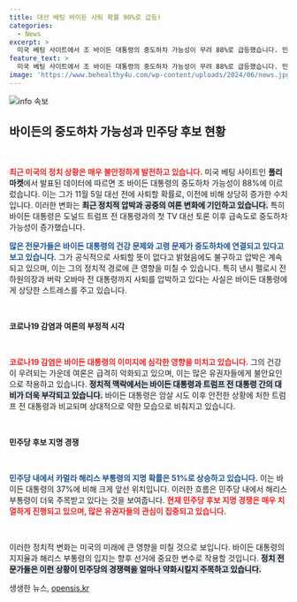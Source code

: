 ```yaml
---
title: 대선 베팅 바이든 사퇴 확률 90%로 급등!
categories:
  - News
excerpt: >
  미국 베팅 사이트에서 조 바이든 대통령의 중도하차 가능성이 무려 88%로 급등했습니다. 민주당 후보로 카멀라 해리스가 51%에 달하며, 바이든은 37%로 뒤처지고 있습니다. 정치권의 우려가 커지면서 이목이 집중되고 있습니다!
feature_text: >
  미국 베팅 사이트에서 조 바이든 대통령의 중도하차 가능성이 무려 88%로 급등했습니다. 민주당 후보로 카멀라 해리스가 51%에 달하며, 바이든은 37%로 뒤처지고 있습니다. 정치권의 우려가 커지면서 이목이 집중되고 있습니다!
image: 'https://www.behealthy4u.com/wp-content/uploads/2024/06/news.jpg'
---
```


<p><img src="https://www.behealthy4u.com/wp-content/uploads/2024/06/news.jpg" alt="info 속보" /></p>

<h2 data-ke-size="size26">바이든의 중도하차 가능성과 민주당 후보 현황</h2>

<p data-ke-size="size16">&nbsp;</p>

<p><b><span style="color: #ee2323;">최근 미국의 정치 상황은 매우 불안정하게 발전하고 있습니다.</span></b> 미국 베팅 사이트인 <b>폴리마켓</b>에서 발표된 데이터에 따르면 조 바이든 대통령의 중도하차 가능성이 88%에 이르렀습니다. 이는 그가 11월 5일 대선 전에 사퇴할 확률로, 이전에 비해 상당히 증가한 수치입니다. 이러한 변화는 <b><span style="background-color: #21538527;">최근 정치적 압박과 공중의 여론 변화에 기인하고 있습니다.</span></b> 특히 바이든 대통령은 도널드 트럼프 전 대통령과의 첫 TV 대선 토론 이후 급속도로 중도하차 가능성이 증가했습니다. </p>

<p><b><span style="color: #1a5490;">많은 전문가들은 바이든 대통령의 건강 문제와 고령 문제가 중도하차에 연결되고 있다고 보고 있습니다.</span></b> 그가 공식적으로 사퇴할 뜻이 없다고 밝혔음에도 불구하고 압박은 계속되고 있으며, 이는 그의 정치적 경로에 큰 영향을 미칠 수 있습니다. 특히 낸시 펠로시 전 하원의장과 버락 오바마 전 대통령까지 사퇴를 압박하고 있다는 사실은 바이든 대통령에게 상당한 스트레스를 주고 있습니다.</p>

<p data-ke-size="size16">&nbsp;</p>

<p><b>코로나19 감염과 여론의 부정적 시각</b></p>

<p data-ke-size="size16">&nbsp;</p>

<p><b><span style="color: #ee2323;">코로나19 감염은 바이든 대통령의 이미지에 심각한 영향을 미치고 있습니다.</span></b> 그의 건강이 우려되는 가운데 여론은 급격히 악화되고 있으며, 이는 많은 유권자들에게 불안요인으로 작용하고 있습니다. <b><span style="background-color: #21538527;">정치적 맥락에서는 바이든 대통령과 트럼프 전 대통령 간의 대비가 더욱 부각되고 있습니다.</span></b> 바이든 대통령은 암살 시도 이후 안전한 상황에 처한 트럼프 전 대통령과 비교되며 상대적으로 약한 모습으로 비춰지고 있습니다.</p>

<p data-ke-size="size16">&nbsp;</p>

<p><b>민주당 후보 지명 경쟁</b></p>

<p data-ke-size="size16">&nbsp;</p>

<p><b><span style="color: #1a5490;">민주당 내에서 카멀라 해리스 부통령의 지명 확률은 51%로 상승하고 있습니다.</span></b> 이는 바이든 대통령의 37%에 비해 크게 앞선 위치입니다. 이러한 흐름은 민주당 내에서 해리스 부통령이 더욱 주목받고 있다는 것을 보여줍니다. <b><span style="color: #ee2323;">현재 민주당 후보 지명 경쟁은 매우 치열하게 진행되고 있으며, 많은 유권자들의 관심이 집중되고 있습니다.</span></b></p>

<p data-ke-size="size16">&nbsp;</p>

<p>이러한 정치적 변화는 미국의 미래에 큰 영향을 미칠 것으로 보입니다. 바이든 대통령의 지지율과 해리스 부통령의 입지는 향후 선거에 중요한 변수로 작용할 것입니다. <b><span style="background-color: #21538527;">정치 전문가들은 이런 상황이 민주당의 경쟁력을 얼마나 약화시킬지 주목하고 있습니다.</span></b></p>
생생한 뉴스, <a href="https://opensis.kr" rel="dofollow">opensis.kr</a>


